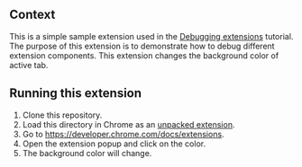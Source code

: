 ## Context

This is a simple sample extension used in the [Debugging extensions][1] tutorial. The purpose of this extension is to demonstrate how to debug different extension components. This extension changes the background color of active tab.

## Running this extension

1. Clone this repository.
2. Load this directory in Chrome as an [unpacked extension][2].
3. Go to https://developer.chrome.com/docs/extensions.
4. Open the extension popup and click on the color.
5. The background color will change.

[1]: https://developer.chrome.com/docs/extensions/mv3/tut_debugging/
[2]: https://developer.chrome.com/docs/extensions/mv3/getstarted/development-basics/#load-unpacked
